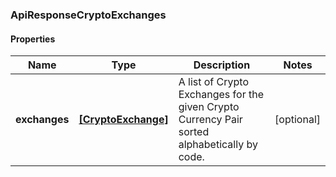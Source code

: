 ### ApiResponseCryptoExchanges

#### Properties
Name | Type | Description | Notes
------------ | ------------- | ------------- | -------------
**exchanges** | [**[CryptoExchange]**](CryptoExchange.md) | A list of Crypto Exchanges for the given Crypto Currency Pair sorted alphabetically by code. | [optional] 



